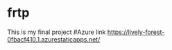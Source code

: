 # frtp
This is my final project 
#Azure link https://lively-forest-0fbacf410.1.azurestaticapps.net/
